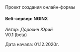 <p>Проект создания онлайн-формы  </p>

<h4>Веб-сервер: NGINX</h4>

<p><em>Автор: Дорохин Юрий</em> <br />
V0.1 (beta)  </p>

<p>Дата начала: 01.12.2020г.  </p>  